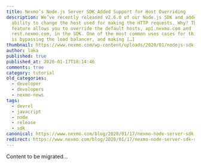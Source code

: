 ```yaml
---
title: Nexmo’s Node.js Server SDK Added Support for Host Overriding
description: We’ve recently released v2.6.0 of our Node.js SDK and added the
  ability to change the host used for making the HTTP requests. Why? This
  feature allows you to override the default hosts, api.nexmo.com and
  rest.nexmo.com, in the SDK. One of the most common uses cases for this feature
  is bypassing the load balancer, and making […]
thumbnail: https://www.nexmo.com/wp-content/uploads/2020/01/nodejs-sdk-update-2400x1200-1.png
author: laka
published: true
published_at: 2020-01-17T18:14:46
comments: true
category: tutorial
old_categories:
  - developer
  - developers
  - nexmo-news
tags:
  - devrel
  - javacript
  - node
  - release
  - sdk
canonical: https://www.nexmo.com/blog/2020/01/17/nexmo-node-server-sdk-support-host-overriding-dr
redirect: https://www.nexmo.com/blog/2020/01/17/nexmo-node-server-sdk-support-host-overriding-dr
---
```

Content to be migrated...
